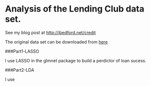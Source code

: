 Analysis of the Lending Club data set. 
===

See my blog post at http://jbedford.net/credit


The original data set can be downloaded from [here](https://www.lendingclub.com/info/download-data.action)



###Part1-LASSO

I use LASSO in the glmnet package to build a perdictor of loan sucess. 



###Part2-LDA

I use 